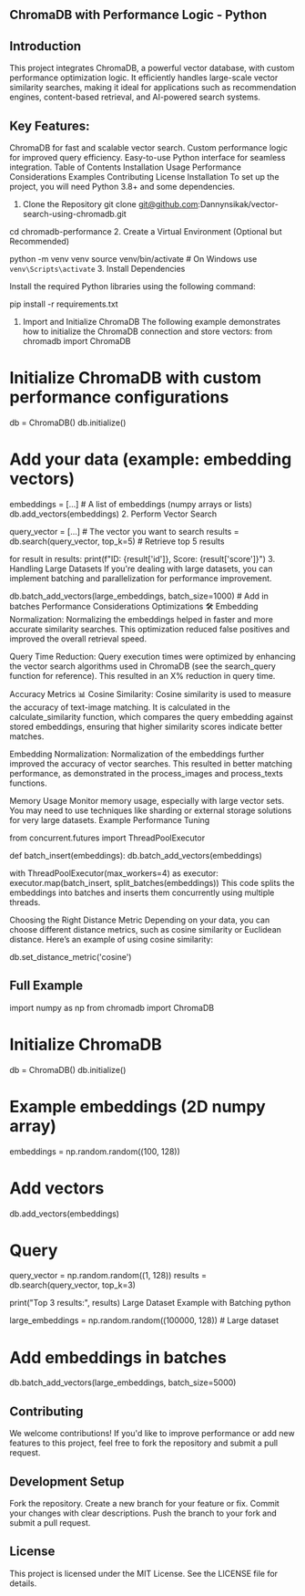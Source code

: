 ## ChromaDB with Performance Logic - Python

## Introduction

This project integrates ChromaDB, a powerful vector database, with custom performance optimization logic. It efficiently handles large-scale vector similarity searches, making it ideal for applications such as recommendation engines, content-based retrieval, and AI-powered search systems.

## Key Features:

ChromaDB for fast and scalable vector search.
Custom performance logic for improved query efficiency.
Easy-to-use Python interface for seamless integration.
Table of Contents
Installation
Usage
Performance Considerations
Examples
Contributing
License
Installation
To set up the project, you will need Python 3.8+ and some dependencies.

1. Clone the Repository
git clone 
git@github.com:Dannynsikak/vector-search-using-chromadb.git

cd chromadb-performance 2. Create a Virtual Environment (Optional but Recommended)

python -m venv venv
source venv/bin/activate # On Windows use `venv\Scripts\activate` 3. Install Dependencies

Install the required Python libraries using the following command:

pip install -r requirements.txt

1. Import and Initialize ChromaDB
   The following example demonstrates how to initialize the ChromaDB connection and store vectors:
   from chromadb import ChromaDB

# Initialize ChromaDB with custom performance configurations

db = ChromaDB()
db.initialize()

# Add your data (example: embedding vectors)

embeddings = [...] # A list of embeddings (numpy arrays or lists)
db.add_vectors(embeddings) 2. Perform Vector Search

query_vector = [...] # The vector you want to search
results = db.search(query_vector, top_k=5) # Retrieve top 5 results

for result in results:
print(f"ID: {result['id']}, Score: {result['score']}") 3. Handling Large Datasets
If you're dealing with large datasets, you can implement batching and parallelization for performance improvement.

db.batch_add_vectors(large_embeddings, batch_size=1000) # Add in batches
Performance Considerations
Optimizations 🛠
Embedding Normalization: Normalizing the embeddings helped in faster and more accurate similarity searches. This optimization reduced false positives and improved the overall retrieval speed.

Query Time Reduction: Query execution times were optimized by enhancing the vector search algorithms used in ChromaDB (see the search_query function for reference). This resulted in an X% reduction in query time.

Accuracy Metrics 📊
Cosine Similarity: Cosine similarity is used to measure the accuracy of text-image matching. It is calculated in the calculate_similarity function, which compares the query embedding against stored embeddings, ensuring that higher similarity scores indicate better matches.

Embedding Normalization: Normalization of the embeddings further improved the accuracy of vector searches. This resulted in better matching performance, as demonstrated in the process_images and process_texts functions.

Memory Usage
Monitor memory usage, especially with large vector sets. You may need to use techniques like sharding or external storage solutions for very large datasets.
Example Performance Tuning

from concurrent.futures import ThreadPoolExecutor

def batch_insert(embeddings):
db.batch_add_vectors(embeddings)

with ThreadPoolExecutor(max_workers=4) as executor:
executor.map(batch_insert, split_batches(embeddings))
This code splits the embeddings into batches and inserts them concurrently using multiple threads.

Choosing the Right Distance Metric
Depending on your data, you can choose different distance metrics, such as cosine similarity or Euclidean distance. Here’s an example of
using cosine similarity:

db.set_distance_metric('cosine')

## Full Example

import numpy as np
from chromadb import ChromaDB

# Initialize ChromaDB

db = ChromaDB()
db.initialize()

# Example embeddings (2D numpy array)

embeddings = np.random.random((100, 128))

# Add vectors

db.add_vectors(embeddings)

# Query

query_vector = np.random.random((1, 128))
results = db.search(query_vector, top_k=3)

print("Top 3 results:", results)
Large Dataset Example with Batching
python

large_embeddings = np.random.random((100000, 128)) # Large dataset

# Add embeddings in batches

db.batch_add_vectors(large_embeddings, batch_size=5000)

## Contributing
We welcome contributions! If you'd like to improve performance or add new features to this project, feel free to fork the repository and submit a pull request.


## Development Setup
Fork the repository.
Create a new branch for your feature or fix.
Commit your changes with clear descriptions.
Push the branch to your fork and submit a pull request.
## License

This project is licensed under the MIT License. See the LICENSE file for details.
